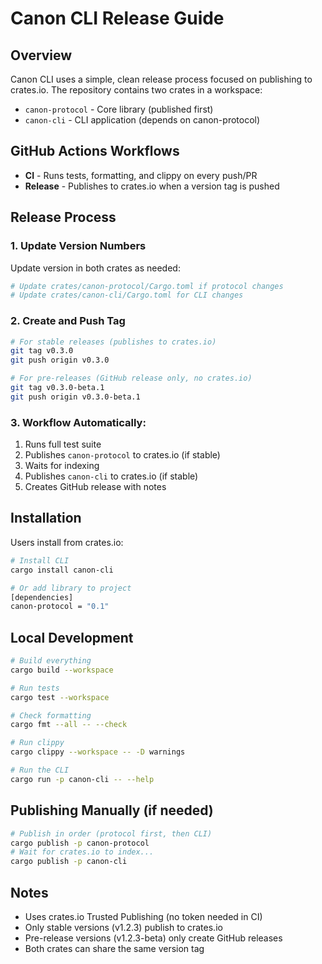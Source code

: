# Canon CLI Release Guide

## Overview

Canon CLI uses a simple, clean release process focused on publishing to crates.io. The repository contains two crates in a workspace:
- `canon-protocol` - Core library (published first)
- `canon-cli` - CLI application (depends on canon-protocol)

## GitHub Actions Workflows

- **CI** - Runs tests, formatting, and clippy on every push/PR
- **Release** - Publishes to crates.io when a version tag is pushed

## Release Process

### 1. Update Version Numbers

Update version in both crates as needed:
```bash
# Update crates/canon-protocol/Cargo.toml if protocol changes
# Update crates/canon-cli/Cargo.toml for CLI changes
```

### 2. Create and Push Tag

```bash
# For stable releases (publishes to crates.io)
git tag v0.3.0
git push origin v0.3.0

# For pre-releases (GitHub release only, no crates.io)
git tag v0.3.0-beta.1
git push origin v0.3.0-beta.1
```

### 3. Workflow Automatically:
1. Runs full test suite
2. Publishes `canon-protocol` to crates.io (if stable)
3. Waits for indexing
4. Publishes `canon-cli` to crates.io (if stable)
5. Creates GitHub release with notes

## Installation

Users install from crates.io:
```bash
# Install CLI
cargo install canon-cli

# Or add library to project
[dependencies]
canon-protocol = "0.1"
```

## Local Development

```bash
# Build everything
cargo build --workspace

# Run tests
cargo test --workspace

# Check formatting
cargo fmt --all -- --check

# Run clippy
cargo clippy --workspace -- -D warnings

# Run the CLI
cargo run -p canon-cli -- --help
```

## Publishing Manually (if needed)

```bash
# Publish in order (protocol first, then CLI)
cargo publish -p canon-protocol
# Wait for crates.io to index...
cargo publish -p canon-cli
```

## Notes

- Uses crates.io Trusted Publishing (no token needed in CI)
- Only stable versions (v1.2.3) publish to crates.io
- Pre-release versions (v1.2.3-beta) only create GitHub releases
- Both crates can share the same version tag